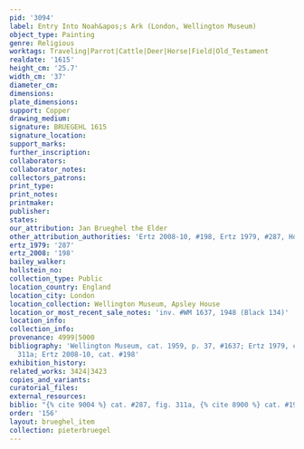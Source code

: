 ```yaml
---
pid: '3094'
label: Entry Into Noah&apos;s Ark (London, Wellington Museum)
object_type: Painting
genre: Religious
worktags: Traveling|Parrot|Cattle|Deer|Horse|Field|Old_Testament
realdate: '1615'
height_cm: '25.7'
width_cm: '37'
diameter_cm:
dimensions:
plate_dimensions:
support: Copper
drawing_medium:
signature: BRUEGEHL 1615
signature_location:
support_marks:
further_inscription:
collaborators:
collaborator_notes:
collectors_patrons:
print_type:
print_notes:
printmaker:
publisher:
states:
our_attribution: Jan Brueghel the Elder
other_attribution_authorities: 'Ertz 2008-10, #198, Ertz 1979, #287, Honig database'
ertz_1979: '287'
ertz_2008: '198'
bailey_walker:
hollstein_no:
collection_type: Public
location_country: England
location_city: London
location_collection: Wellington Museum, Apsley House
location_or_most_recent_sale_notes: 'inv. #WM 1637, 1948 (Black 134)'
location_info:
collection_info:
provenance: 4999|5000
bibliography: 'Wellington Museum, cat. 1959, p. 37, #1637; Ertz 1979, cat. #287, fig.
  311a; Ertz 2008-10, cat. #198'
exhibition_history:
related_works: 3424|3423
copies_and_variants:
curatorial_files:
external_resources:
biblio: "{% cite 9004 %} cat. #287, fig. 311a, {% cite 8900 %} cat. #198"
order: '156'
layout: brueghel_item
collection: pieterbruegel
---
```

